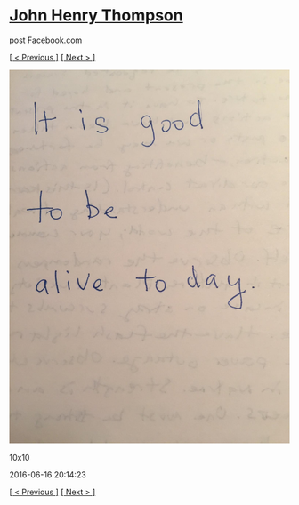 # [John Henry Thompson](../README.md)
post Facebook.com

[[ < Previous ]](2016-06-16-2.md) [[ Next > ]](2016-06-16-4.md)

[![](../media/2016-06-16/10x10-12.jpg)](../README.md)

10x10

2016-06-16 20:14:23

[[ < Previous ]](2016-06-16-2.md) [[ Next > ]](2016-06-16-4.md)